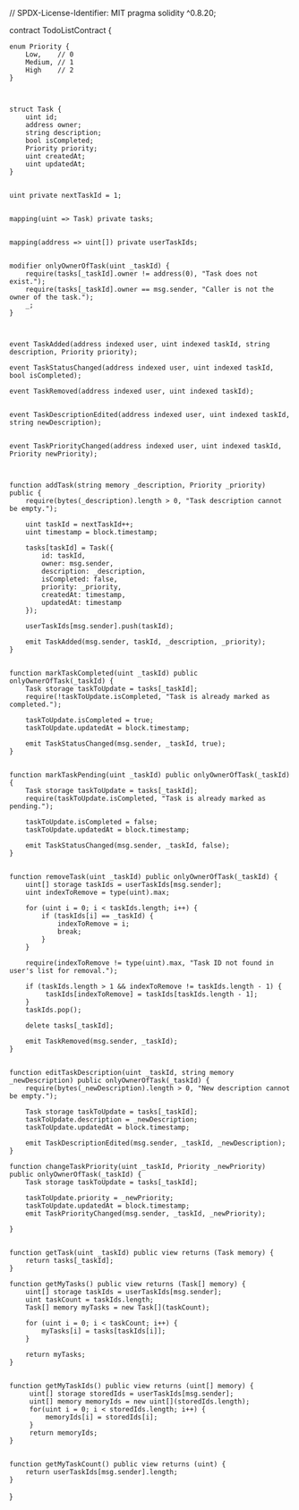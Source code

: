 // SPDX-License-Identifier: MIT
pragma solidity ^0.8.20;

contract TodoListContract {


    enum Priority {
        Low,    // 0
        Medium, // 1
        High    // 2
    }



    struct Task {
        uint id;
        address owner;
        string description;
        bool isCompleted;
        Priority priority;
        uint createdAt;
        uint updatedAt;
    }


    uint private nextTaskId = 1;

   
    mapping(uint => Task) private tasks;

  
    mapping(address => uint[]) private userTaskIds;


    modifier onlyOwnerOfTask(uint _taskId) {
        require(tasks[_taskId].owner != address(0), "Task does not exist.");
        require(tasks[_taskId].owner == msg.sender, "Caller is not the owner of the task.");
        _;
    }



    event TaskAdded(address indexed user, uint indexed taskId, string description, Priority priority);

    event TaskStatusChanged(address indexed user, uint indexed taskId, bool isCompleted);

    event TaskRemoved(address indexed user, uint indexed taskId);


    event TaskDescriptionEdited(address indexed user, uint indexed taskId, string newDescription);


    event TaskPriorityChanged(address indexed user, uint indexed taskId, Priority newPriority);



    function addTask(string memory _description, Priority _priority) public {
        require(bytes(_description).length > 0, "Task description cannot be empty.");

        uint taskId = nextTaskId++;
        uint timestamp = block.timestamp;

        tasks[taskId] = Task({
            id: taskId,
            owner: msg.sender,
            description: _description,
            isCompleted: false, 
            priority: _priority,
            createdAt: timestamp,
            updatedAt: timestamp 
        });

        userTaskIds[msg.sender].push(taskId);

        emit TaskAdded(msg.sender, taskId, _description, _priority);
    }

   
    function markTaskCompleted(uint _taskId) public onlyOwnerOfTask(_taskId) {
        Task storage taskToUpdate = tasks[_taskId];
        require(!taskToUpdate.isCompleted, "Task is already marked as completed.");

        taskToUpdate.isCompleted = true;
        taskToUpdate.updatedAt = block.timestamp;

        emit TaskStatusChanged(msg.sender, _taskId, true);
    }

 
    function markTaskPending(uint _taskId) public onlyOwnerOfTask(_taskId) {
        Task storage taskToUpdate = tasks[_taskId];
        require(taskToUpdate.isCompleted, "Task is already marked as pending.");

        taskToUpdate.isCompleted = false;
        taskToUpdate.updatedAt = block.timestamp;

        emit TaskStatusChanged(msg.sender, _taskId, false);
    }


    function removeTask(uint _taskId) public onlyOwnerOfTask(_taskId) {
        uint[] storage taskIds = userTaskIds[msg.sender];
        uint indexToRemove = type(uint).max;

        for (uint i = 0; i < taskIds.length; i++) {
            if (taskIds[i] == _taskId) {
                indexToRemove = i;
                break;
            }
        }

        require(indexToRemove != type(uint).max, "Task ID not found in user's list for removal.");

        if (taskIds.length > 1 && indexToRemove != taskIds.length - 1) {
             taskIds[indexToRemove] = taskIds[taskIds.length - 1];
        }
        taskIds.pop();

        delete tasks[_taskId];

        emit TaskRemoved(msg.sender, _taskId);
    }

  
    function editTaskDescription(uint _taskId, string memory _newDescription) public onlyOwnerOfTask(_taskId) {
        require(bytes(_newDescription).length > 0, "New description cannot be empty.");

        Task storage taskToUpdate = tasks[_taskId];
        taskToUpdate.description = _newDescription;
        taskToUpdate.updatedAt = block.timestamp;

        emit TaskDescriptionEdited(msg.sender, _taskId, _newDescription);
    }

    function changeTaskPriority(uint _taskId, Priority _newPriority) public onlyOwnerOfTask(_taskId) {
        Task storage taskToUpdate = tasks[_taskId];

        taskToUpdate.priority = _newPriority;
        taskToUpdate.updatedAt = block.timestamp;
        emit TaskPriorityChanged(msg.sender, _taskId, _newPriority);
        
    }


    function getTask(uint _taskId) public view returns (Task memory) {
        return tasks[_taskId];
    }

    function getMyTasks() public view returns (Task[] memory) {
        uint[] storage taskIds = userTaskIds[msg.sender];
        uint taskCount = taskIds.length;
        Task[] memory myTasks = new Task[](taskCount);

        for (uint i = 0; i < taskCount; i++) {
            myTasks[i] = tasks[taskIds[i]];
        }

        return myTasks;
    }


    function getMyTaskIds() public view returns (uint[] memory) {
         uint[] storage storedIds = userTaskIds[msg.sender];
         uint[] memory memoryIds = new uint[](storedIds.length);
         for(uint i = 0; i < storedIds.length; i++) {
             memoryIds[i] = storedIds[i];
         }
         return memoryIds;
    }


    function getMyTaskCount() public view returns (uint) {
        return userTaskIds[msg.sender].length;
    }
}
